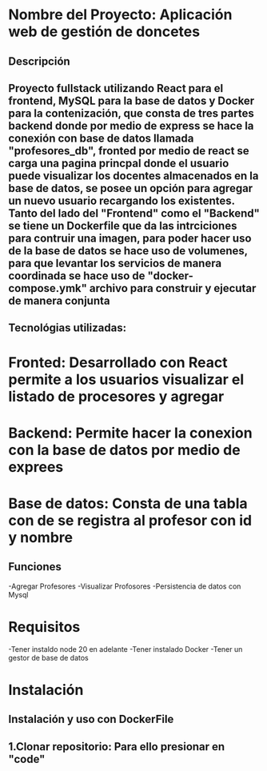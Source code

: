 # Nombre del Proyecto: Aplicación web de gestión de doncetes

## Descripción
## Proyecto fullstack utilizando React para el frontend, MySQL para la base de datos y Docker para la contenización, que consta de tres partes backend donde por medio de express se hace la conexión con base de datos llamada "profesores_db", fronted por medio de react se carga una pagina princpal donde el usuario puede visualizar los docentes almacenados en la base de datos, se posee un opción para agregar un nuevo usuario recargando los existentes. Tanto del lado del "Frontend" como el "Backend" se tiene un Dockerfile que da las intrciciones para contruir una imagen, para poder hacer uso de la base de datos se hace uso de volumenes, para que levantar los servicios de manera coordinada se hace uso de "docker-compose.ymk" archivo para construir y ejecutar de manera conjunta

## Tecnológias utilizadas:

# Fronted: Desarrollado con React permite a los usuarios visualizar el listado de procesores y agregar

# Backend: Permite hacer la conexion con la base de datos por medio de exprees

# Base de datos: Consta de una tabla con de se registra al profesor con id y nombre

## Funciones
-Agregar Profesores
-Visualizar Profosores
-Persistencia de datos con Mysql

# Requisitos
-Tener instaldo node 20 en adelante
-Tener instalado Docker
-Tener un gestor de base de datos 

# Instalación 

## Instalación y uso con DockerFile

## 1.Clonar repositorio: Para ello presionar en "code"
